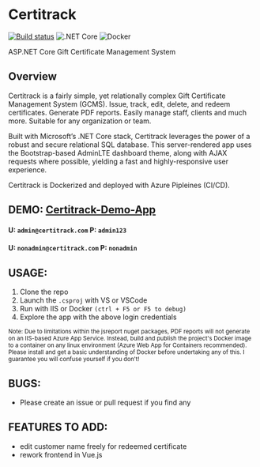 # Certitrack
[![Build status](https://dev.azure.com/NemoCodes/certitrack/_apis/build/status/certitrack-demo%20-%20CI)](https://dev.azure.com/NemoCodes/certitrack/_build/latest?definitionId=4) ![.NET Core](https://github.com/ThatChocolateGuy/Certitrack/workflows/.NET%20Core/badge.svg) ![Docker](https://github.com/ThatChocolateGuy/Certitrack/workflows/Docker/badge.svg?branch=develop)

ASP.NET Core Gift Certificate Management System

## Overview
Certitrack is a fairly simple, yet relationally complex Gift Certificate Management System (GCMS).
Issue, track, edit, delete, and redeem certificates. Generate PDF reports. Easily manage staff, clients and much more. Suitable for any organization or team.

Built with Microsoft’s .NET Core stack, Certitrack leverages the power of a robust and secure relational SQL database.
This server-rendered app uses the Bootstrap-based AdminLTE dashboard theme, along with AJAX requests where possible, yielding a fast and highly-responsive user experience.

Certitrack is Dockerized and deployed with Azure Pipleines (CI/CD).

## DEMO: <a href="https://certitrack.nem.codes/" target="_blank">Certitrack-Demo-App</a>
#### U: `admin@certitrack.com`  P: `admin123`
#### U: `nonadmin@certitrack.com`  P: `nonadmin`

## USAGE:
1. Clone the repo
2. Launch the `.csproj` with VS or VSCode
3. Run with IIS or Docker `(ctrl + F5 or F5 to debug)`
4. Explore the app with the above login credentials
<sub>
	Note: Due to limitations within the jsreport nuget packages, PDF reports will not generate on an IIS-based Azure App Service.
	Instead, build and publish the project's Docker image to a container on any linux environment (Azure Web App for Containers recommended).
	Please install and get a basic understanding of Docker before undertaking any of this. I guarantee you will confuse yourself if you don't!
</sub>

## BUGS:
- Please create an issue or pull request if you find any

## FEATURES TO ADD:	
- edit customer name freely for redeemed certificate
- rework frontend in Vue.js
